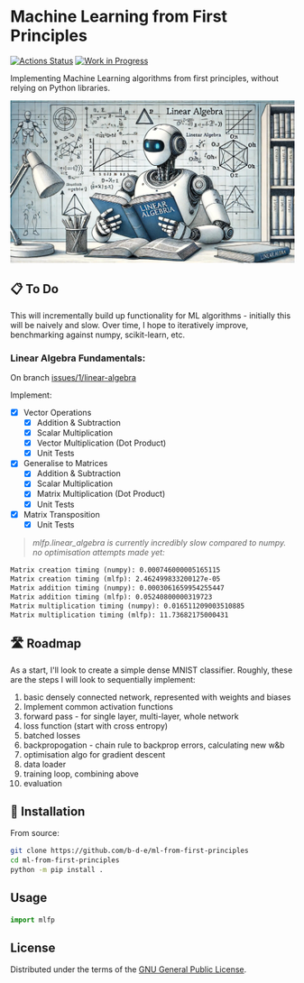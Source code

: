 # Machine Learning from First Principles

[![Actions Status](https://github.com/b-d-e/ml-from-first-principles/workflows/CI/badge.svg)](https://github.com/b-d-e/ml-from-first-principles/actions) [![Work in Progress](https://img.shields.io/badge/status-work%20in%20progress-orange.svg)](https://github.com/b-d-e/ml-from-first-principles)

<!-- [![PyPI version][pypi-version]][pypi-link]
[![PyPI platforms][pypi-platforms]][pypi-link] -->


Implementing Machine Learning algorithms from first principles, without relying on Python libraries.

![Alt](misc/banner.jpeg "A robot learning Linear Algebra, generated by DALLE.")

## 📋 To Do

This will incrementally build up functionality for ML algorithms - initially this will be naively and slow. Over time, I hope to iteratively improve, benchmarking against numpy, scikit-learn, etc.

### Linear Algebra Fundamentals:
On branch [issues/1/linear-algebra](https://github.com/b-d-e/ml-from-first-principles/tree/issues/1/linear-algebra)

Implement:

- [x] Vector Operations
    - [x] Addition & Subtraction
    - [x] Scalar Multiplication
    - [x] Vector Multiplication (Dot Product)
    - [x] Unit Tests
- [x] Generalise to Matrices
    - [x] Addition & Subtraction
    - [x] Scalar Multiplication
    - [x] Matrix Multiplication (Dot Product)
    - [x] Unit Tests
- [x] Matrix Transposition
    - [x] Unit Tests

> _mlfp.linear_algebra is currently *incredibly* slow compared to numpy. no optimisation attempts made yet:_
```
Matrix creation timing (numpy): 0.000746000005165115
Matrix creation timing (mlfp): 2.462499833200127e-05
Matrix addition timing (numpy): 0.0003061659954255447
Matrix addition timing (mlfp): 0.05240800000319723
Matrix multiplication timing (numpy): 0.016511209003510885
Matrix multiplication timing (mlfp): 11.73682175000431
```

## 🛣️ Roadmap

As a start, I'll look to create a simple dense MNIST classifier. Roughly, these are the steps I will look to sequentially implement:
1. basic densely connected network, represented with weights and biases
2. Implement common activation functions
3. forward pass - for single layer, multi-layer, whole network
4. loss function (start with cross entropy)
5. batched losses
6. backpropogation - chain rule to backprop errors, calculating new w&b
7. optimisation algo for gradient descent
8. data loader
10. training loop, combining above
11. evaluation

## 🔧 Installation

<!-- ```bash
python -m pip install .
``` -->

From source:
```bash
git clone https://github.com/b-d-e/ml-from-first-principles
cd ml-from-first-principles
python -m pip install .
```

## Usage
```python
import mlfp
```

<!-- ## Contributing

See [CONTRIBUTING.md](CONTRIBUTING.md) for instructions on how to contribute. -->

## License

Distributed under the terms of the [GNU General Public License](LICENSE).


<!-- prettier-ignore-start -->
[actions-badge]:            https://github.com/b-d-e/ml-from-first-principles/workflows/CI/badge.svg
[actions-link]:             https://github.com/b-d-e/ml-from-first-principles/actions
<!-- [pypi-link]:                https://pypi.org/project/Machine Learning from First Principles/
[pypi-platforms]:           https://img.shields.io/pypi/pyversions/Machine Learning from First Principles
[pypi-version]:             https://img.shields.io/pypi/v/Machine Learning from First Principles -->
<!-- prettier-ignore-end -->
